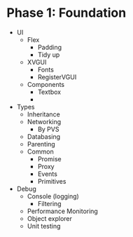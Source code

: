 # Phase 1: Foundation
- UI
  - Flex
    - Padding
    - Tidy up
  - XVGUI
    - Fonts
    - RegisterVGUI
  - Components
    - Textbox
    - 
- Types
  - Inheritance
  - Networking
    - By PVS
  - Databasing
  - Parenting
  - Common
    - Promise
    - Proxy
    - Events
    - Primitives
- Debug
  - Console (logging)
    - Filtering
  - Performance Monitoring
  - Object explorer
  - Unit testing